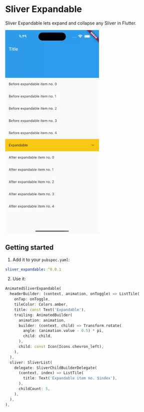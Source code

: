 # Sliver Expandable

Sliver Expandable lets expand and collapse any Sliver in Flutter.

<img src="screenshots/1.webp" width="300" />

## Getting started

1. Add it to your `pubspec.yaml`:

```yaml
sliver_expandable: ^0.0.1
```

2. Use it:

```dart
AnimatedSliverExpandable(
  headerBuilder: (context, animation, onToggle) => ListTile(
    onTap: onToggle,
    tileColor: Colors.amber,
    title: const Text('Expandable'),
    trailing: AnimatedBuilder(
      animation: animation,
      builder: (context, child) => Transform.rotate(
        angle: (animation.value - 0.5) * pi,
        child: child,
      ),
      child: const Icon(Icons.chevron_left),
    ),
  ),
  sliver: SliverList(
    delegate: SliverChildBuilderDelegate(
      (context, index) => ListTile(
        title: Text('Expandable item no. $index'),
      ),
      childCount: 5,
    ),
  ),
),
```